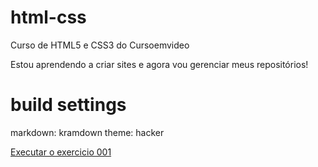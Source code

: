 # html-css
 Curso de HTML5 e CSS3 do Cursoemvideo

Estou aprendendo a criar sites e agora vou gerenciar meus repositórios!

# build settings
markdown: kramdown
theme: hacker

<a href="https://brunaoll.github.io/html-css/exercicios/ex001"> Executar o exercicio 001</a>
